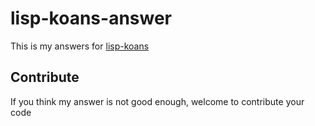lisp-koans-answer
=================

This is my answers for [lisp-koans](https://github.com/google/lisp-koans)

Contribute
--

If you think my answer is not good enough, welcome to contribute your code
